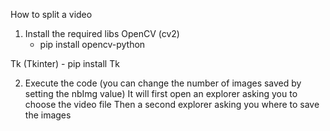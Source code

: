 How to split a video

1. Install the required libs
  OpenCV (cv2)
    - pip install opencv-python
  
  Tk (Tkinter)
    - pip install Tk

2. Execute the code (you can change the number of images saved by setting the nbImg value)
  It will first open an explorer asking you to choose the video file
  Then a second explorer asking you where to save the images
